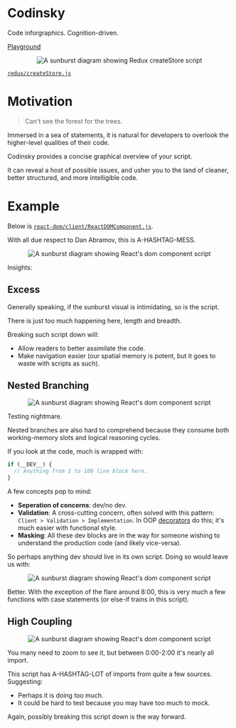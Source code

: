 # Codinsky

Code inforgraphics. Cognition-driven.

[Playground](https://codinsky.js.org/)

<div align="center">
  <img alt="A sunburst diagram showing Redux createStore script" src="art/createStore.png">
</div>

[`redux/createStore.js`](https://github.com/reduxjs/redux/blob/a58aa4eba546429c3e48dedc2368e4c1083b5ca4/src/createStore.js)

# Motivation

> Can't see the forest for the trees.

Immersed in a sea of statements, it is natural for developers to overlook the higher-level qualities of their code.

Codinsky provides a concise graphical overview of your script.

It can reveal a host of possible issues, and usher you to the land of cleaner, better structured, and more intelligible code.

# Example

Below is [`react-dom/client/ReactDOMComponent.js`](https://github.com/facebook/react/blob/c954efa70f44a44be9c33c60c57f87bea6f40a10/packages/react-dom/src/client/ReactDOMComponent.js).

With all due respect to Dan Abramov, this is A-HASHTAG-MESS.

<div align="center">
  <img alt="A sunburst diagram showing React's dom component script" src="art/ReactDOMComponent.svg">
</div>

Insights:

## Excess

Generally speaking, if the sunburst visual is intimidating, so is the script.

There is just too much happening here, length and breadth.

Breaking such script down will:

- Allow readers to better assimilate the code.
- Make navigation easier (our spatial memory is potent, but it goes to waste with scripts as such).

## Nested Branching

<div align="center">
  <img alt="A sunburst diagram showing React's dom component script" src="art/ReactDOMComponent-branching.svg">
</div>

Testing nightmare.

Nested branches are also hard to comprehend because they consume both working-memory slots and logical reasoning cycles.

If you look at the code, much is wrapped with:

```javascript
if (__DEV__) {
  // Anything from 1 to 100 line block here.
}
```

A few concepts pop to mind:

- **Seperation of concerns**: dev/no dev.
- **Validation**: A cross-cutting concern, often solved with this pattern: `Client > Validation > Implementation`. In OOP [decorators](https://en.wikipedia.org/wiki/Decorator_pattern) do this; it's much easier with functional style.
- **Masking**: All these dev blocks are in the way for someone wishing to understand the production code (and likely vice-versa).

So perhaps anything dev should live in its own script. Doing so would leave us with:

<div align="center">
  <img alt="A sunburst diagram showing React's dom component script" src="art/ReactDOMComponent-prod.svg">
</div>

Better. With the exception of the flare around 8:00, this is very much a few functions with case statements (or else-if trains in this script).

## High Coupling

<div align="center">
  <img alt="A sunburst diagram showing React's dom component script" src="art/ReactDOMComponent-imports.svg">
</div>

You many need to zoom to see it, but between 0:00-2:00 it's nearly all import.

This script has A-HASHTAG-LOT of imports from quite a few sources. Suggesting:

- Perhaps it is doing too much.
- It could be hard to test because you may have too much to mock.

Again, possibly breaking this script down is the way forward.
